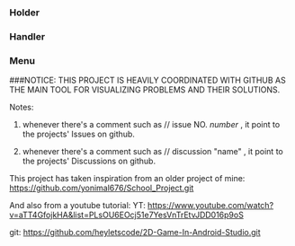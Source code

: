 ### Holder
### Handler
### Menu


###NOTICE: THIS PROJECT IS HEAVILY COORDINATED WITH GITHUB AS THE MAIN TOOL FOR VISUALIZING PROBLEMS AND THEIR SOLUTIONS.







Notes:

1. whenever there's a comment such as // issue NO. _number_   , it point to the projects' Issues on github.

2. whenever there's a comment such as // discussion "name"    , it point to the projects' Discussions on github.



This project has taken inspiration from an older project of mine:
https://github.com/yonimal676/School_Project.git

And also from a youtube tutorial:
YT: https://www.youtube.com/watch?v=aTT4GfojkHA&list=PLsOU6EOcj51e7YesVnTrEtvJDD016p9oS

git: https://github.com/heyletscode/2D-Game-In-Android-Studio.git


